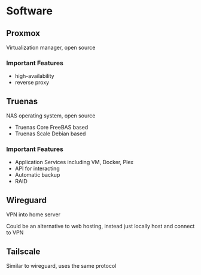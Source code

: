 # Software

## Proxmox

Virtualization manager, open source 

### Important Features 

* high-availability
* reverse proxy 

## Truenas

NAS operating system, open source 

* Truenas Core FreeBAS based 
* Truenas Scale Debian based 

### Important Features 

* Application Services 
    including VM, Docker, Plex
* API for interacting
* Automatic backup
* RAID

## Wireguard 

VPN into home server 

Could be an alternative to web hosting, instead just locally host and connect to VPN

## Tailscale

Similar to wireguard, uses the same protocol
